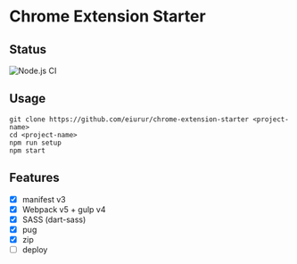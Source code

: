 # Chrome Extension Starter

## Status

![Node.js CI](https://github.com/eiurur/chrome-extension-starter/workflows/Node.js%20CI/badge.svg?branch=master)

## Usage

    git clone https://github.com/eiurur/chrome-extension-starter <project-name>
    cd <project-name>
    npm run setup
    npm start

## Features

- [x] manifest v3
- [x] Webpack v5 + gulp v4
- [x] SASS (dart-sass)
- [x] pug
- [x] zip
- [ ] deploy
